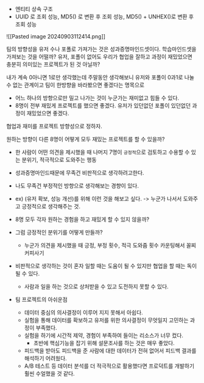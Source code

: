 - 엔티티 상속 구조
- UUID 로 조회 성능, MD5() 로 변환 후 조회 성능, MD5() + UNHEX()로 변환 후 조회 성능


![[Pasted image 20240903112414.png]]

팀의 방향성을 유저 수나 포폴로 가져가는 것은 성과증명마인드셋이다.
학습마인드셋을 가져보는 것을 어떨까? 
유저, 포폴이 없어도 우리가 협업을 잘하고 과정이 재밌었으면 충분히 의미있는 프로젝트가 된 것 아닐까?

내가 계속 0아니면 1로만 생각했는데 주말동안 생각해보니 유저와 포폴이 0과1로 나눌 수 없는 관계이고
팀이 한방향을 바라봤으면 좋겠다는 명목으로
- 어느 하나의 방향으로만 밀고 나가는 것이 누군가는 재미없고 힘들 수 있다. 
- 8명이 전부 재밌게 프로젝트를 했으면 좋겠다. 유저가 있던없던 포폴이 있던없던 과정이 재밌었으면 좋겠다.

협업과 재미를 프로젝트 방향성으로 정하자.

원하는 방향이 다른 8명이 어떻게 모두 재밌는 프로젝트를 할 수 있을까?
- 한 사람이 어떤 의견을 제시했을 때 나머지 7명이 `긍정적`으로 검토하고 수용할 수 있는 분위기, 적극적으로 도와주는 행동
- 성과증명마인드때문에 무족건 비판적으로 생각하려고한다.
- 나도 무족건 부정적인 방향으로 생각해보는 경향이 있다.
- ex) (유저 확보, 성능 개선)를 위해 이런 것을 해보고 싶다. -> 누군가 나서서 도와주고 긍정적으로 생각해주는 것.

- 8명 모두 각자 원하는 경험을 하고 재밌게 할 수 있지 않을까?

- 그럼 긍정적인 분위기를 어떻게 만들까?
	- 누군가 의견을 제시했을 때 긍정, 부정 횟수, 적극 도와줌 횟수 카운팅해서 꼴찌 커피사기


- 비판적으로 생각하는 것이 혼자 일할 때는 도움이 될 수 있지만 협업을 할 때는 독이될 수 있다.
	- 사람과 일을 하는 것으로 상처받을 수 있고 도전하지 못할 수 있다.



- 팀 프로젝트의 아쉬운점
	- 데이터 중심의 의사결정이 이루어 지지 못해서 아쉽다.
	- 실험을 통해 데이터를 확보하고 유저를 위한 의사결정이 무엇일지 고민하는 과정이 부족했다.
	- 실험을 하기에 시간적 제약, 경험이 부족하여 들이는 리소스가 너무 컸다.
		- 초반에 핵심기능을 잡기 위해 설문조사를 하는 것은 매우 좋았다.
	- 피드백을 받아도 피드백을 준 사람에 대한 데이터가 전혀 없어서 피드백 결과를 해석하기 어려웠다.
	- A/B 테스트 등 데이터 분석를 더 적극적으로 활용했다면 프로덕트를 개발하기 훨씬 수얼했을 것 같다.
